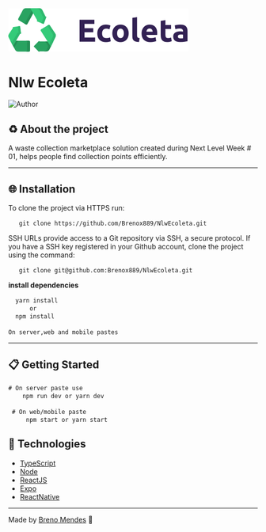 ![Ecoleta image](https://github.com/Brenox889/Nlw---Ecoleta/blob/master/web/src/assets/logo.svg)
---
# Nlw Ecoleta
![Author](https://img.shields.io/badge/author-Breno%20Mendes-4abd2d)

## :recycle: About the project
  A waste collection marketplace solution created during Next Level Week # 01, helps people find collection points efficiently.

---

 ## :globe_with_meridians: Installation 
   To clone the project via HTTPS run:
  
       git clone https://github.com/Brenox889/NlwEcoleta.git   
   
   SSH URLs provide access to a Git repository via SSH, a secure protocol. If you have a SSH key registered in your Github account, clone the project using the command:
  
       git clone git@github.com:Brenox889/NlwEcoleta.git
       
   **install dependencies**
   
      yarn install
          or
      npm install 
      
    On server,web and mobile pastes
   ---
## :clipboard: Getting Started
    # On server paste use 
        npm run dev or yarn dev
      
     # On web/mobile paste   
         npm start or yarn start

## :space_invader: Technologies
- [TypeScript](https://www.typescriptlang.org/)
- [Node](https://nodejs.org/en/)
- [ReactJS](https://pt-br.reactjs.org/)
- [Expo](https://expo.io/)
- [ReactNative](https://reactnative.dev/)

---

Made by [Breno Mendes](https://www.linkedin.com/in/breno-mendes-14206318a/) :bat:
